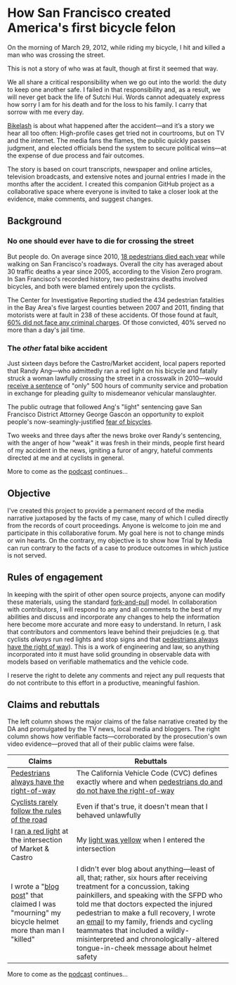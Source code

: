 # How San Francisco created America's first bicycle felon
On the morning of March 29, 2012, while riding my bicycle, I hit and killed a man who was crossing the street. 

This is not a story of who was at fault, though at first it seemed that way.

We all share a critical responsibility when we go out into the world: the duty to keep one another safe. I failed in that responsibility and, as a result, we will never get back the life of Sutchi Hui. Words cannot adequately express how sorry I am for his death and for the loss to his family. I carry that sorrow with me every day.
 
[Bikelash](http://bikelash.net) is about what happened after the accident—and it’s a story we hear all too often: High-profile cases get tried not in courtrooms, but on TV and the internet. The media fans the flames, the public quickly passes judgment, and elected officials bend the system to secure political wins—at the expense of due process and fair outcomes. 

The story is based on court transcripts, newspaper and online articles, television broadcasts, and extensive notes and journal entries I made in the months after the accident. I created this companion GitHub project as a collaborative space where everyone is invited to take a closer look at the evidence, make comments, and suggest changes.

## Background
### No one should ever have to die for crossing the street
But people do. On average since 2010, [18 pedestrians died each year](http://sfgov.org/scorecards/traffic-fatalities) while walking on San Francisco's roadways. Overall the city has averaged about 30 traffic deaths a year since 2005, according to the Vision Zero program. In San Francisco's recorded history, two pedestrains deaths involved bicycles, and both were blamed entirely upon the cyclists.
 
The Center for Investigative Reporting studied the 434 pedestrian fatalities in the Bay Area's five largest counties between 2007 and 2011, finding that motorists were at fault in 238 of these accidents. Of those found at fault, [60% did not face any criminal charges](https://www.revealnews.org/article/bay-area-drivers-who-kill-pedestrians-rarely-face-punishment-analysis-finds/). Of those convicted, 40% served no more than a day's jail time.

### The _other_ fatal bike accident
Just sixteen days before the Castro/Market accident, local papers reported that Randy Ang—who admittedly ran a red light on his bicycle and fatally struck a woman lawfully crossing the street in a crosswalk in 2010—would [receive a sentence](http://www.sfgate.com/crime/article/Bicyclist-pleads-guilty-in-crash-that-killed-woman-3406874.php) of "only" 500 hours of community service and probation in exchange for pleading guilty to misdemeanor vehicular manslaughter.

The public outrage that followed Ang's "light" sentencing gave San Francisco District Attorney George Gascón an opportunity to exploit people's now-seamingly-justified [fear of bicycles](http://www.slate.com/articles/health_and_science/science/2012/09/cyclists_are_annoying_why_you_think_they_re_a_menace_on_two_wheels_.html).

Two weeks and three days after the news broke over Randy's sentencing, with the anger of how "weak" it was fresh in their minds, people first heard of my accident in the news, igniting a furor of angry, hateful comments directed at me and at cyclists in general.

More to come as the [podcast](http://bikelash.net) continues...

## Objective
I've created this project to provide a permanent record of the media narrative juxtaposed by the facts of my case, many of which I culled directly from the records of court proceedings. Anyone is welcome to join me and participate in this collaborative forum. My goal here is not to change minds or win hearts. On the contrary, my objective is to show how Trial by Media can run contrary to the facts of a case to produce outcomes in which justice is not served.

## Rules of engagement
In keeping with the spirit of other open source projects, anyone can modify these materials, using the standard [fork-and-pull](https://help.github.com/articles/creating-a-pull-request-from-a-fork/) model. In collaboration with contributors, I will respond to any and all comments to the best of my abilities and discuss and incorporate any changes to help the information here become more accurate and more easy to understand. In return, I ask that contributors and commentors leave behind their prejudcies (e.g. that cyclists *always* run red lights and stop signs and that [pedestrians always have the right of way](claims/pedestrian_right_of_way.md)). This is a work of engineering and law, so anything incorporated into it must have solid grounding in observable data with models based on verifiable mathematics and the vehicle code.

I reserve the right to delete any comments and reject any pull requests that do not contribute to this effort in a productive, meaningful fashion.

## Claims and rebuttals
The left column shows the major claims of the false narrative created by the DA and promulgated by the TV news, local media and bloggers. The right column shows how verifiable facts—corroborated by the prosecution's own video evidence—proved that all of their public claims were false.

Claims | Rebuttals
---|---
[Pedestrians always have the right-of-way](/claims/pedestrian_right_of_way.md) | The California Vehicle Code (CVC) defines exactly where and when [pedestrians do and do not have the right-of-way](rebuttals/pedestrian_right_of_way.md)
[Cyclists rarely follow the rules of the road](/claims/rules_of_the_road.md) | Even if that's true, it doesn't mean that I behaved unlawfully 
I [ran a red light](/claims/red_light.md) at the intersection of Market & Castro | My [light was yellow](/rebuttals/red_light.md) when I entered the intersection
I wrote a "[blog post](/claims/blog_post.md)" that claimed I was "mourning" my bicycle helmet more than man I "killed" | I didn't ever blog about anything—least of all, that; rather, six hours after receiving treatment for a concussion, taking painkillers, and speaking with the SFPD who told me that doctors expected the injured pedestrian to make a full recovery, I wrote an [email](/rebuttals/blog_post.md) to my family, friends and cycling teammates that included a wildly-misinterpreted and chronologically-altered tongue-in-cheek message about helmet safety

More to come as the [podcast](http://bikelash.net) continues...
